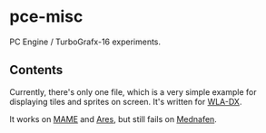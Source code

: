 # pce-misc
PC Engine / TurboGrafx-16 experiments.

## Contents
Currently, there's only one file, which is a very simple example for displaying tiles and sprites on screen.
It's written for [WLA-DX](https://github.com/vhelin/wla-dx).

It works on [MAME](https://github.com/mamedev/mame) and [Ares](https://github.com/ares-emulator/ares), but still fails on [Mednafen](https://github.com/mednafen).
